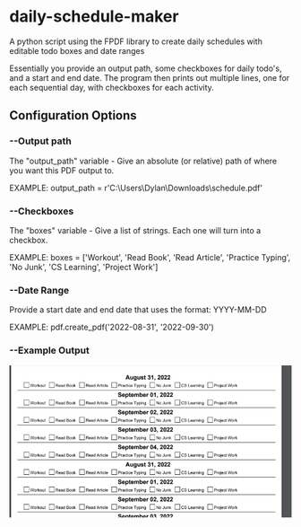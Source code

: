 # daily-schedule-maker
A python script using the FPDF library to create daily schedules with editable todo boxes and date ranges

Essentially you provide an output path, some checkboxes for daily todo's, and a start and end date. The program then prints out multiple lines, one for each sequential day, with checkboxes for each activity.

## Configuration Options

### --Output path

The "output_path" variable - Give an absolute (or relative) path of where you want this PDF output to.

EXAMPLE: output_path = r'C:\Users\Dylan\Downloads\schedule.pdf'


### --Checkboxes

The "boxes" variable - Give a list of strings. Each one will turn into a checkbox.

EXAMPLE: boxes = ['Workout', 'Read Book', 'Read Article', 'Practice Typing', 'No Junk', 'CS Learning', 'Project Work']


### --Date Range

Provide a start date and end date that uses the format: YYYY-MM-DD

EXAMPLE: pdf.create_pdf('2022-08-31', '2022-09-30')


### --Example Output

![Sample output](sample_output.png)

